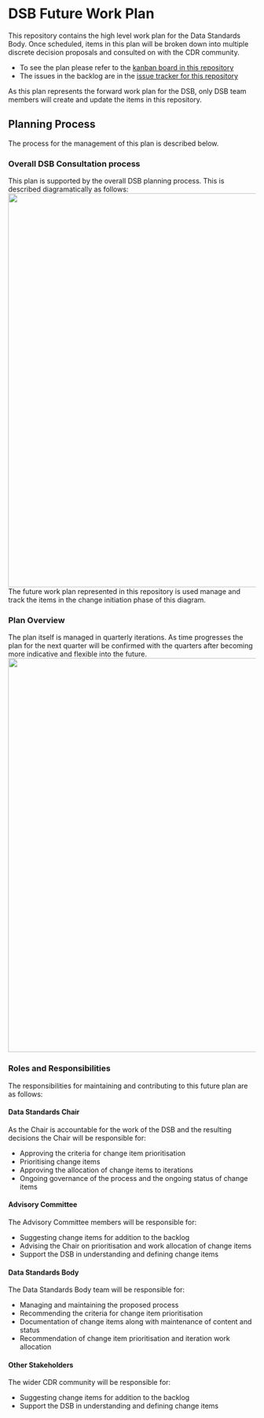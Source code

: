 # DSB Future Work Plan
This repository contains the high level work plan for the Data Standards Body.  Once scheduled, items in this plan will be broken down into multiple discrete decision proposals and consulted on with the CDR community.

* To see the plan please refer to the [kanban board in this repository](https://github.com/ConsumerDataStandardsAustralia/future-plan/projects/1)
* The issues in the backlog are in the [issue tracker for this repository](https://github.com/ConsumerDataStandardsAustralia/future-plan/issues)

As this plan represents the forward work plan for the DSB, only DSB team members will create and update the items in this repository.

## Planning Process
The process for the management of this plan is described below.

### Overall DSB Consultation process
This plan is supported by the overall DSB planning process.  This is described diagramatically as follows:
<br/><img src="https://consumerdatastandardsaustralia.github.io/future-plan/img/consultation-process.png" width="800px" /><br/>
The future work plan represented in this repository is used manage and track the items in the change initiation phase of this diagram.

### Plan Overview
The plan itself is managed in quarterly iterations.  As time progresses the plan for the next quarter will be confirmed with the quarters after becoming more indicative and flexible into the future.
<br/><img src="https://consumerdatastandardsaustralia.github.io/future-plan/img/planning-process.png" width="800px" /><br/>

### Roles and Responsibilities
The responsibilities for maintaining and contributing to this future plan are as follows:

#### Data Standards Chair
As the Chair is accountable for the work of the DSB and the resulting decisions the Chair will be responsible for:
* Approving the criteria for change item prioritisation
* Prioritising change items
* Approving the allocation of change items to iterations
* Ongoing governance of the process and the ongoing status of change items

#### Advisory Committee
The Advisory Committee members will be responsible for:
* Suggesting change items for addition to the backlog
* Advising the Chair on prioritisation and work allocation of change items
* Support the DSB in understanding and defining change items

#### Data Standards Body
The Data Standards Body team will be responsible for:
* Managing and maintaining the proposed process
* Recommending the criteria for change item prioritisation
* Documentation of change items along with maintenance of content and status
* Recommendation of change item prioritisation and iteration work allocation

#### Other Stakeholders
The wider CDR community will be responsible for:
* Suggesting change items for addition to the backlog
* Support the DSB in understanding and defining change items
